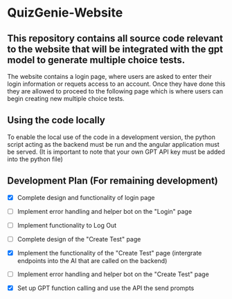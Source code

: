 # QuizGenie-Website
## This repository contains all source code relevant to the website that will be integrated with the gpt model to generate multiple choice tests.

The website contains a login page, where users are asked to enter their login information or requets access to an account. Once they have done this they are allowed to proceed to the following page which is where users can begin creating new multiple choice tests.

## Using the code locally
To enable the local use of the code in a development version, the python script acting as the backend must be run and the angular application must be served. (It is important to note that your own GPT API key must be added into the python file)

## Development Plan (For remaining development)

- [x] Complete design and functionality of login page
- [ ] Implement error handling and helper bot on the "Login" page
- [ ] Implement functionality to Log Out
- [ ] Complete design of the "Create Test" page 
- [x] Implement the functionality of the "Create Test" page (intergrate endpoints into the AI that are called on the backend)
- [ ] Implement error handling and helper bot on the "Create Test" page
- [x] Set up GPT function calling and use the API the send prompts  

